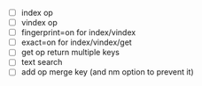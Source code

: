 - [ ] index op
- [ ] vindex op
- [ ] fingerprint=on for index/vindex
- [ ] exact=on for index/vindex/get
- [ ] get op return multiple keys
- [ ] text search
- [ ] add op merge key (and nm option to prevent it)
